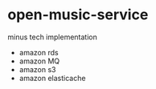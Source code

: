 # open-music-service
minus tech implementation
- amazon rds
- amazon MQ
- amazon s3
- amazon elasticache
